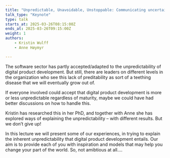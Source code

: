 ```yaml
---
title: "Unpredictable, Unavoidable, Unstoppable: Communicating uncertainty with integrity"
talk_type: "Keynote"
type: talk
starts_at: 2025-03-26T08:15:00Z
ends_at: 2025-03-26T09:15:00Z
weight: 1
authors:
    - Kristin Wulff
    - Anne Høymyr

---
```

The software sector has partly accepted/adapted to the unpredictability of digital product development. But still, there are leaders on different levels in the organization who see this lack of preditability as sort of a teething disease that we will eventually grow out of.

If everyone involved could accept that digital product development is more or less unpredictable regardless of maturity, maybe we could have had better discussions on how to handle this.

Kristin has researched this in her PhD, and together with Anne she has explored ways of explaining the unpredictability – with different results. But we don’t give up!

In this lecture we will present some of our experiences, in trying to explain the inherent unpredictability that digital product development entails.
Our aim is to provide each of you with inspiration and models that may help you change your part of the world. 
So, not amibtious at all....
